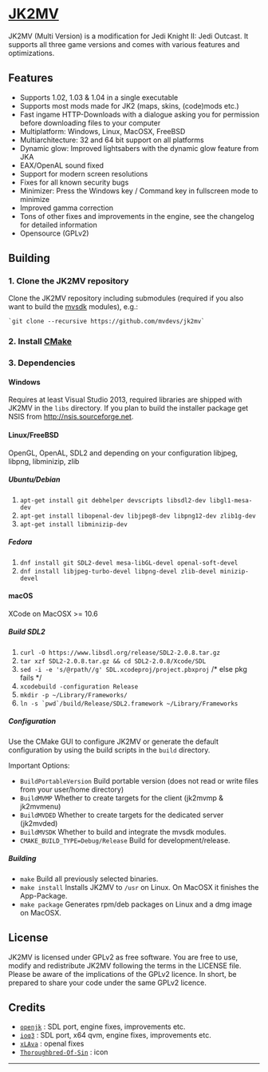 # [JK2MV](https://jk2mv.org)

JK2MV (Multi Version) is a modification for Jedi Knight II: Jedi Outcast.
It supports all three game versions and comes with various features and
optimizations.

## Features

* Supports 1.02, 1.03 & 1.04 in a single executable
* Supports most mods made for JK2 (maps, skins, (code)mods etc.)
* Fast ingame HTTP-Downloads with a dialogue asking you for permission before
  downloading files to your computer
* Multiplatform: Windows, Linux, MacOSX, FreeBSD
* Multiarchitecture: 32 and 64 bit support on all platforms
* Dynamic glow: Improved lightsabers with the dynamic glow feature from JKA
* EAX/OpenAL sound fixed
* Support for modern screen resolutions
* Fixes for all known security bugs
* Minimizer: Press the Windows key / Command key in fullscreen mode to minimize
* Improved gamma correction
* Tons of other fixes and improvements in the engine, see the changelog for
  detailed information
* Opensource (GPLv2)

## Building

### 1. Clone the JK2MV repository

Clone the JK2MV repository including submodules (required if you also want to
build the [mvsdk](https://github.com/mvdevs/mvsdk) modules), e.g.:

	`git clone --recursive https://github.com/mvdevs/jk2mv`

### 2. Install [CMake](https://cmake.org)

### 3. Dependencies
 	
#### Windows

Requires at least Visual Studio 2013, required libraries are shipped with JK2MV
in the `libs` directory. If you plan to build the installer package get NSIS
from <http://nsis.sourceforge.net>.

#### Linux/FreeBSD

OpenGL, OpenAL, SDL2 and depending on your configuration libjpeg, libpng,
libminizip, zlib
		
##### Ubuntu/Debian

1. `apt-get install git debhelper devscripts libsdl2-dev libgl1-mesa-dev`
2. `apt-get install libopenal-dev libjpeg8-dev libpng12-dev zlib1g-dev`
3. `apt-get install libminizip-dev`

##### Fedora
	
1. `dnf install git SDL2-devel mesa-libGL-devel openal-soft-devel`
2. `dnf install libjpeg-turbo-devel libpng-devel zlib-devel minizip-devel`

#### macOS

XCode on MacOSX >= 10.6

##### Build SDL2

1. `curl -O https://www.libsdl.org/release/SDL2-2.0.8.tar.gz`
2. `tar xzf SDL2-2.0.8.tar.gz && cd SDL2-2.0.8/Xcode/SDL`
4. `sed -i -e 's/@rpath//g' SDL.xcodeproj/project.pbxproj` /* else pkg fails */
5. `xcodebuild -configuration Release`
6. `mkdir -p ~/Library/Frameworks/`
7. ``ln -s `pwd`/build/Release/SDL2.framework ~/Library/Frameworks``

##### Configuration

Use the CMake GUI to configure JK2MV or generate the default configuration by
using the build scripts in the `build` directory.

Important Options:

* `BuildPortableVersion` Build portable version (does not read or write files
                         from your user/home directory)
* `BuildMVMP` Whether to create targets for the client (jk2mvmp & jk2mvmenu)
* `BuildMVDED` Whether to create targets for the dedicated server (jk2mvded)
* `BuildMVSDK` Whether to build and integrate the mvsdk modules.
* `CMAKE_BUILD_TYPE=Debug/Release` Build for development/release.

##### Building
	
* `make` Build all previously selected binaries.
* `make install` Installs JK2MV to `/usr` on Linux. On MacOSX it finishes
                 the App-Package.
* `make package` Generates rpm/deb packages on Linux and a dmg image on MacOSX.

## License

JK2MV is licensed under GPLv2 as free software. You are free to use, modify and
redistribute JK2MV following the terms in the LICENSE file. Please be aware of
the implications of the GPLv2 licence. In short, be prepared to share your code
under the same GPLv2 licence.

## Credits

* [`openjk`](https://github.com/JACoders/OpenJK) : SDL port, engine fixes,
                                                   improvements etc.
* [`ioq3`](https://github.com/ioquake/ioq3/) : SDL port, x64 qvm, engine fixes,
                                               improvements etc.
* [`xLAva`](https://github.com/xLAva/JediOutcastLinux) : openal fixes
* [`Thoroughbred-Of-Sin`](http://thoroughbred-of-sin.deviantart.com/) : icon

---
